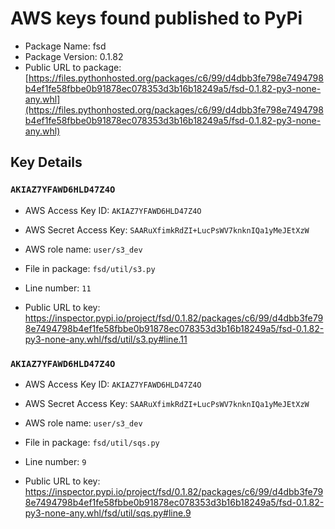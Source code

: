 # AWS keys found published to PyPi

* Package Name: fsd
* Package Version: 0.1.82
* Public URL to package: [https://files.pythonhosted.org/packages/c6/99/d4dbb3fe798e7494798b4ef1fe58fbbe0b91878ec078353d3b16b18249a5/fsd-0.1.82-py3-none-any.whl](https://files.pythonhosted.org/packages/c6/99/d4dbb3fe798e7494798b4ef1fe58fbbe0b91878ec078353d3b16b18249a5/fsd-0.1.82-py3-none-any.whl)

## Key Details

### `AKIAZ7YFAWD6HLD47Z4O`

* AWS Access Key ID: `AKIAZ7YFAWD6HLD47Z4O`
* AWS Secret Access Key: `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` 
* AWS role name: `user/s3_dev`
* File in package: `fsd/util/s3.py`
* Line number: `11`

* Public URL to key: https://inspector.pypi.io/project/fsd/0.1.82/packages/c6/99/d4dbb3fe798e7494798b4ef1fe58fbbe0b91878ec078353d3b16b18249a5/fsd-0.1.82-py3-none-any.whl/fsd/util/s3.py#line.11



### `AKIAZ7YFAWD6HLD47Z4O`

* AWS Access Key ID: `AKIAZ7YFAWD6HLD47Z4O`
* AWS Secret Access Key: `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` 
* AWS role name: `user/s3_dev`
* File in package: `fsd/util/sqs.py`
* Line number: `9`

* Public URL to key: https://inspector.pypi.io/project/fsd/0.1.82/packages/c6/99/d4dbb3fe798e7494798b4ef1fe58fbbe0b91878ec078353d3b16b18249a5/fsd-0.1.82-py3-none-any.whl/fsd/util/sqs.py#line.9


